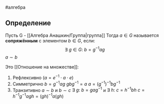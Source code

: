 #алгебра 
## Определение
Пусть G - [[Алгебра Анашкин/Группа|группа]]
Тогда $a \in G$ называется **сопряжённым** с элементом $b \in G$, если:
$$\exists \ g \in G: \ b = g^{-1}ag$$
$a \sim b$

Это [[Отношение на множестве]]:
1) Рефлексивно ($a = e^{-1} \cdot a \cdot e$)
2) Симметрично
	$b = g^{-1}ag$
	$gbg^{-1} = a$
	$a = (g^{-1})^{-1} bg^{-1}$
3) Транзитивно
	$a \sim b$ и $b \sim c$
	$\exists \ g: \ b = gag^{-1}$ и $\exists \ h: \ c = h^{-1}bh$
	$c = h^{-1}g^{-1}agh = (gh)^{-1}a(gh)$